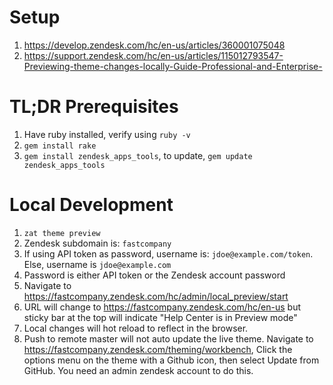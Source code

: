 # Setup
1. https://develop.zendesk.com/hc/en-us/articles/360001075048
2. https://support.zendesk.com/hc/en-us/articles/115012793547-Previewing-theme-changes-locally-Guide-Professional-and-Enterprise-

# TL;DR Prerequisites
1. Have ruby installed, verify using `ruby -v`
2. `gem install rake`
3. `gem install zendesk_apps_tools`, to update, `gem update zendesk_apps_tools`

# Local Development
1. `zat theme preview`
2. Zendesk subdomain is: `fastcompany`
3. If using API token as password, username is: `jdoe@example.com/token`. Else, username is `jdoe@example.com`
4. Password is either API token or the Zendesk account password
5. Navigate to https://fastcompany.zendesk.com/hc/admin/local_preview/start
6. URL will change to https://fastcompany.zendesk.com/hc/en-us but sticky bar at the top will indicate "Help Center is in Preview mode"
7. Local changes will hot reload to reflect in the browser.
8. Push to remote master will not auto update the live theme. Navigate to https://fastcompany.zendesk.com/theming/workbench, Click the options menu on the theme with a Github icon, then select Update from GitHub. You need an admin zendesk account to do this.